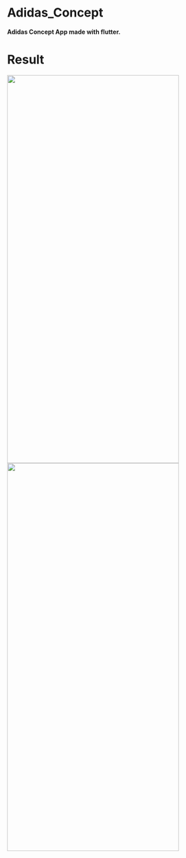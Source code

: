 # Adidas_Concept

**Adidas Concept App made with flutter.**


# Result
<img src="https://github.com/webianks/adidas-concept/blob/master/screens/1.jpg" align="left" height="900" width="400" >
<img src="https://github.com/webianks/adidas-concept/blob/master/screens/2.jpg" height="900" width="400" >
